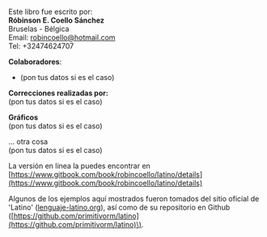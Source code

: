 Este libro fue escrito por:  
**Róbinson E. Coello Sánchez**  
Bruselas - Bélgica  
Email: robincoello@hotmail.com  
Tel: +32474624707

**Colaboradores**:

* \(pon tus datos si es el caso\)

**Correcciones realizadas por:**  
\(pon tus datos si es el caso\)

**Gráficos**  
\(pon tus datos si es el caso\)

... otra cosa  
\(pon tus datos si es el caso\)

La versión en linea la puedes encontrar en [https://www.gitbook.com/book/robincoello/latino/details](https://www.gitbook.com/book/robincoello/latino/details)

Algunos de los ejemplos aquí mostrados fueron tomados del sitio oficial de 'Latino' \([lenguaje-latino.org](http://lenguaje-latino.org/)\), así como de su repositorio en Github \([https://github.com/primitivorm/latino](https://github.com/primitivorm/latino)\).

